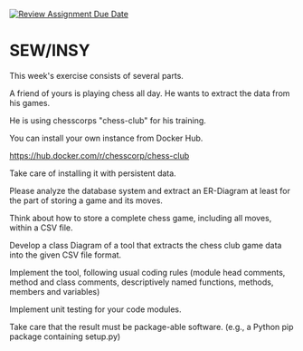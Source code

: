 [![Review Assignment Due Date](https://classroom.github.com/assets/deadline-readme-button-24ddc0f5d75046c5622901739e7c5dd533143b0c8e959d652212380cedb1ea36.svg)](https://classroom.github.com/a/kVwBlUM-)
# SEW/INSY 

This week's exercise consists of several parts.

A friend of yours is playing chess all day. He wants to extract the data from his games.

He is using chesscorps "chess-club" for his training.

You can install your own instance from Docker Hub.

https://hub.docker.com/r/chesscorp/chess-club

Take care of installing it with persistent data.

Please analyze the database system and extract an ER-Diagram at least for the part of storing a game and its moves.

Think about how to store a complete chess game, including all moves, within a CSV file.

Develop a class Diagram of a tool that extracts the chess club game data into the given CSV file format.

Implement the tool, following usual coding rules (module head comments, method and class comments, descriptively named functions, methods, members and variables)

Implement unit testing for your code modules.

Take care that the result must be package-able software. (e.g., a Python pip package containing setup.py)


